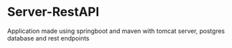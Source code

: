 # Server-RestAPI
Application made using springboot and maven with tomcat server, postgres database and rest endpoints
